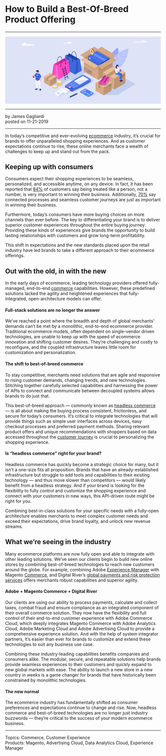 # How to Build a Best-Of-Breed Product Offering

### 

---

![](how-to-build-a-best-of-breed-product-offering/Artboard-2-1800x0-c-default.png)

---

by James Gagliardi  
posted on 11-21-2019

---

In today’s competitive and ever-evolving [ecommerce](https://magento.com "ecommerce") industry, it’s crucial for brands to offer unparalleled shopping experiences. And as customer expectations continue to rise, these online merchants face a wealth of challenges to keep up and stand out from the pack.

## Keeping up with consumers

Consumers expect their shopping experiences to be seamless, personalized, and accessible anytime, on any device. In fact, it has been reported that [84%](https://www.salesforce.com/research/customer-expectations/) of customers say being treated like a person, not a number, is very important to winning their business. Additionally, [70%](https://www.salesforce.com/research/customer-expectations/) say connected processes and seamless customer journeys are just as important in winning their business.

Furthermore, today’s consumers have more buying choices on more channels than ever before. The key to differentiating your brand is to deliver superior customer experiences throughout the entire buying journey. Providing these kinds of experiences give brands the opportunity to build lasting relationships with customers and grow long-term profitability.

This shift in expectations and the new standards placed upon the retail industry have led brands to take a different approach to their ecommerce offerings.

## Out with the old, in with the new

In the early days of ecommerce, leading technology providers offered fully-managed, end-to-end [commerce](https://magento.com "commerce") capabilities. However, these predefined solutions lacked the agility and heightened experiences that fully-integrated, open-architecture models can offer.

#### Full-stack solutions are no longer the answer

We’ve reached a point where the breadth and depth of global merchants’ demands can’t be met by a monolithic, end-to-end ecommerce provider. Traditional ecommerce models, often dependent on single-vendor driven technologies, are unable to keep up with the speed of ecommerce innovation and shifting customer desires. They’re challenging and costly to reconfigure, and the coupled infrastructure leaves little room for customization and personalization.

#### The shift to best-of-breed commerce

To stay competitive, merchants need solutions that are agile and responsive to rising customer demands, changing trends, and new technologies. Stitching together carefully selected capabilities and harnessing the power of APIs to connect and communicate between decoupled systems allows brands to do just that.

This best-of-breed approach — commonly known as [headless commerce](https://www.digitalriver.com/headless-commerce-move-monolithic-best-breed/) — is all about making the buying process consistent, frictionless, and secure for today’s consumers. It’s critical to integrate technologies that will provide things such as simple user interfaces across devices, easy checkout processes and preferred payment methods. Sharing relevant product offers and unique recommendations with shoppers based on data accessed throughout the [customer journey](https://www.adobe.com/marketing/campaign/customer-journey.html "customer journey") is crucial to personalizing the shopping experience.

#### Is “headless commerce” right for your brand?

Headless commerce has quickly become a strategic choice for many, but it isn’t a one-size fits all proposition. Brands that have an already-established infrastructure but struggle to add tools and capabilities to their existing technology — and thus move slower than competitors — would likely benefit from a headless strategy. And if your brand is looking for the flexibility to fully control and customize the shopping experience and connect with your customers in new ways, this API-driven route might be right for you.

Combining best-in-class solutions for your specific needs with a fully-open architecture enables merchants to meet complex customer needs and exceed their expectations, drive brand loyalty, and unlock new revenue streams.

## What we’re seeing in the industry

Many ecommerce platforms are now fully open and able to integrate with other leading solutions. We’ve seen our clients begin to build new online stores by combining best-of-breed technologies to reach new customers around the globe. For example, combining Adobe [Experience Manager](https://www.adobe.com/marketing/experience-manager.html?promoid=HCS3XPFF&mv=other) with Magento [Commerce](https://magento.com/products/magento-commerce), and Digital River’s [global payments and risk protection services](https://www.digitalriver.com/online-merchant-services/) offers merchants robust capabilities and superior agility.

#### Adobe + Magento Commerce + Digital River

Our clients are using our ability to process payments, calculate and collect taxes, combat fraud and ensure compliance as an integrated component of their overall commerce solution. They now have the flexibility and full control of their end-to-end customer experience with Adobe Commerce Cloud, which deeply integrates Magento Commerce with Adobe Analytics Cloud, Adobe Marketing Cloud and Adobe Advertising Cloud to provide a comprehensive experience solution. And with the help of system integrator partners, it’s easier than ever for brands to customize and extend these technologies to suit any business use case.

Combining these industry-leading capabilities benefits companies and consumers alike. The modular, secure, and repeatable solutions help brands provide seamless experiences to their customers and quickly expand to new global markets with ease. The ability to launch a new store in a new country in weeks is a game changer for brands that have historically been constrained by monolithic technologies.

#### The new normal

The ecommerce industry has fundamentally shifted as consumer preferences and expectations continue to change and rise. Now, headless commerce and best-of-breed technologies are no longer just industry buzzwords — they’re critical to the success of your modern ecommerce business.

---

Topics: Commerce, Customer Experience  
Products: Magento, Advertising Cloud, Data Analytics Cloud, Experience Manager
